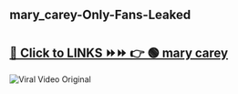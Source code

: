 
 ## mary_carey-Only-Fans-Leaked

# <h2><a href="https://clipsfans.com/mary_carey&ref=git">🔗 Click to LINKS ⏩⏩ 👉 🟢 mary carey </a></h2>

<a href="https://clipsfans.com/mary_carey&ref=git" rel="nofollow" data-target="animated-image.originalLink"><img src="https://i.ibb.co.com/xMMVF88/686577567.gif" alt="Viral Video Original" style="max-width: 100%; display: inline-block;" data-target="animated-image.originalImage"></a>
